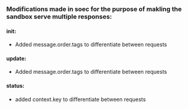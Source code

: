 ### Modifications made in soec for the purpose of makling the sandbox serve multiple responses:
#### init:
- Added message.order.tags to differentiate between requests

#### update:
- Added message.order.tags to differentiate between requests

#### status:
- added context.key to differentiate between requests